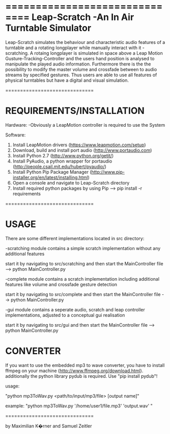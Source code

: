 ==============================
Leap-Scratch -An In Air Turntable Simulator
==============================



Leap-Scratch simulates the behaviour and characteristic audio features of a turntable and a rotating longplayer while manually interact with it - scratching. A rotaing longplayer is simulated in space above a Leap Motion Gusture-Tracking-Controller and the users hand position is analysed to manipulate the played audio information. Furthermore there is the the possibility to modify the master volume and crossfade between to audio streams by specified gestures. Thus users are able to use all features of physical turntables but have a digital and visual simulation.

==============================



REQUIREMENTS/INSTALLATION
==============================

Hardware:
-Obviously a LeapMotion controller is required to use the System

Software:

1. Install LeapMotion drivers (https://www.leapmotion.com/setup) 
2. Download, build and install port audio (http://www.portaudio.com)
3. Install Python 2.7 (http://www.python.org/getit/) 
4. Install PyAudio, a python wrapper for portaudio (http://people.csail.mit.edu/hubert/pyaudio/)
5. Install Python Pip Package Manager (http://www.pip-installer.org/en/latest/installing.html)
6. Open a console and navigate to Leap-Scratch directory
7. Install required python packages by using Pip --> pip install -r requirements


==============================



USAGE
==============================

There are some different implementations located in src directory:

-scratching module contains a simple scratch implementation without any additional features

start it by navigating to src/scratching and then start the MainController file --> python MainController.py
	

-complete module contains a scratch implementation including additional features like volume and crossfade gesture detection

start it by navigating to src/complete and then start the MainController file --> python MainController.py
	
	
-gui module contains a seperate audio, scratch and leap controller implementations, adjusted to a conceptual gui realisation

start it by navigating to src/gui and then start the MainController file --> python MainController.py


CONVERTER
==============================

If you want to use the embedded mp3 to wave converter, you have to install ffmpeg on your machine (http://www.ffmpeg.org/download.html). additionally the python library pydub is required. Use "pip install pydub"!

usage:

"python mp3ToWav.py <path/to/input/mp3/file> [output name]"

example: "python mp3ToWav.py '/home/user1/file.mp3' 'output.wav' "

==============================

by Maximilian K�rner and Samuel Zeitler